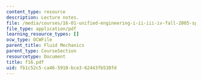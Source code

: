 ```yaml
---
content_type: resource
description: Lecture notes.
file: /media/courses/16-01-unified-engineering-i-ii-iii-iv-fall-2005-spring-2006/fb1c52c5ca465910bce362443fb538fd_f16.pdf
file_type: application/pdf
learning_resource_types: []
ocw_type: OCWFile
parent_title: Fluid Mechanics
parent_type: CourseSection
resourcetype: Document
title: f16.pdf
uid: fb1c52c5-ca46-5910-bce3-62443fb538fd
---
```

